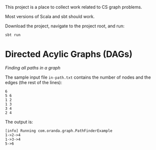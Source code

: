 This project is a place to collect work related to CS graph problems.

Most versions of Scala and sbt should work.

Download the project, navigate to the project root, and run:

```shell
sbt run
```

Directed Acylic Graphs (DAGs)
=============================

_Finding all paths in a graph_

The sample input file `in-path.txt` contains the number of nodes and the 
edges (the rest of the lines):

```shell
6
5 6
1 2
1 3
3 4
2 4
```                           

The output is:

```shell
[info] Running com.oranda.graph.PathFinderExample
1->2->4
1->3->4
5->6
```